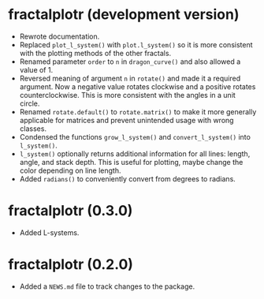 # fractalplotr (development version)

* Rewrote documentation.
* Replaced `plot_l_system()` with `plot.l_system()` so it is more consistent with the plotting methods of the other fractals.
* Renamed parameter `order` to `n` in `dragon_curve()` and also allowed a value of 1.
* Reversed meaning of argument `n` in `rotate()` and made it a required argument. Now a negative value rotates clockwise and a positive rotates counterclockwise. This is more consistent with the angles in a unit circle.
* Renamed `rotate.default()` to `rotate.matrix()` to make it more generally applicable for matrices and prevent unintended usage with wrong classes.
* Condensed the functions `grow_l_system()` and `convert_l_system()` into `l_system()`.
* `l_system()` optionally returns additional information for all lines: length, angle, and stack depth. This is useful for plotting, maybe change the color depending on line length.
* Added `radians()` to conveniently convert from degrees to radians.

# fractalplotr (0.3.0)

* Added L-systems.


# fractalplotr (0.2.0)

* Added a `NEWS.md` file to track changes to the package.

